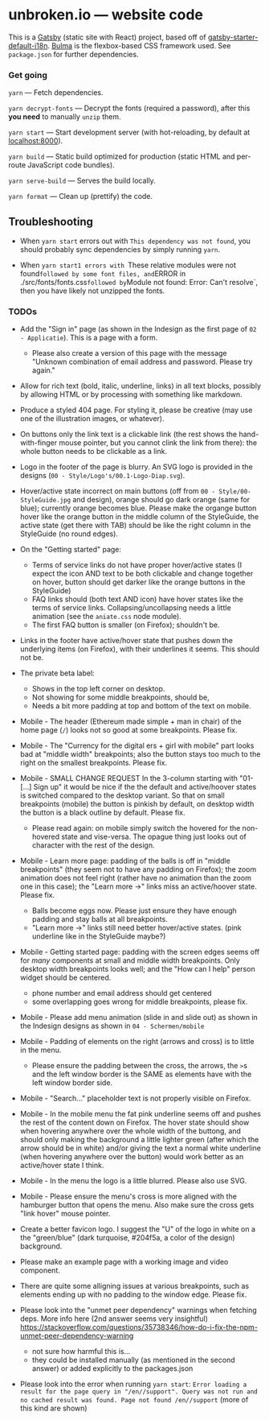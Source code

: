 # unbroken.io — website code

This is a [Gatsby](https://www.gatsbyjs.org) (static site with React) project, based off of [gatsby-starter-default-i18n](https://github.com/angeloocana/gatsby-plugin-i18n/tree/master/packages/gatsby-starter-default-i18n). [Bulma](https://bulma.io) is the flexbox-based CSS framework used. See `package.json` for further dependencies.


### Get going

`yarn` — Fetch dependencies.

`yarn decrypt-fonts` — Decrypt the fonts (required a password), after this **you need** to manually `unzip` them.

`yarn start` — Start development server (with hot-reloading, by default at [localhost:8000](http://localhost:8000)).

`yarn build` — Static build optimized for production (static HTML and per-route JavaScript code bundles).

`yarn serve-build` — Serves the build locally.

`yarn format` — Clean up (prettify) the code.


## Troubleshooting

* When `yarn start` errors out with `This dependency was not found`, you should probably sync dependencies by simply running `yarn`.

* When `yarn start1 errors with `These relative modules were not found` followed by some font files, and `ERROR in ./src/fonts/fonts.css` followed by `Module not found: Error: Can't resolve`, then you have likely not unzipped the fonts.


### TODOs

* Add the "Sign in" page (as shown in the Indesign as the first page of `02 - Applicatie`). This is a page with a form.

  * Please also create a version of this page with the message "Unknown combination of email address and password. Please try again."

* Allow for rich text (bold, italic, underline, links) in all text blocks, possibly by allowing HTML or by processing with something like markdown.

* Produce a styled 404 page. For styling it, please be creative (may use one of the illustration images, or whatever).

* On buttons only the link text is a clickable link (the rest shows the hand-with-finger mouse pointer, but you cannot clink the link from there): the whole button needs to be clickable as a link.

* Logo in the footer of the page is blurry. An SVG logo is provided in the designs (`00 - Style/Logo's/00.1-Logo-Diap.svg`).

* Hover/active state incorrect on main buttons (off from `00 - Style/00-StyleGuide.jpg` and design), orange should go dark orange (same for blue); currently orange becomes blue. Please make the organge button hover like the orange button in the middle column of the StyleGuide, the active state (get there with TAB) should be like the right column in the StyleGuide (no round edges).

* On the "Getting started" page:

  * Terms of service links do not have proper hover/active states (I expect the icon AND text to be both clickable and change together on hover, button should get darker like the orange buttons in the StyleGuide)
  * FAQ links should (both text AND icon) have hover states like the terms of service links. Collapsing/uncollapsing needs a little animation (see the `aniate.css` node module).
  * The first FAQ button is smaller (on Firefox); shouldn't be.

* Links in the footer have active/hover state that pushes down the underlying items (on Firefox), with their underlines it seems. This should not be.

* The private beta label:

  * Shows in the top left corner on desktop.
  * Not showing for some middle breakpoints, should be,
  * Needs a bit more padding at top and bottom of the text on mobile.

* Mobile - The header (Ethereum made simple + man in chair) of the home page (`/`) looks not so good at some breakpoints. Please fix.

* Mobile - The "Currency for the digital ers + girl with mobile" part looks bad at "middle width" breakpoints; also the button stays too much to the right on the smallest breakpoints. Please fix.

* Mobile - SMALL CHANGE REQUEST In the 3-column starting with "01- [...] Sign up" it would be nice if the the default and active/hoover states is switched compared to the desktop variant. So that on small breakpoints (mobile) the button is pinkish by default, on desktop width the button is a black outline by default. Please fix.

  * Please read again: on mobile simply switch the hovered for the non-hovered state and vise-versa. The opague thing just looks out of character with the rest of the design.

* Mobile - Learn more page: padding of the balls is off in "middle breakpoints" (they seem not to have any padding on Firefox); the zoom animation does not feel right (rather have no animation than the zoom one in this case); the "Learn more ->" links miss an active/hoover state. Please fix.

  * Balls become eggs now. Please just ensure they have enough padding and stay balls at all breakpoints.
  * "Learn more ->" links still need better hover/active states. (pink underline like in the StyleGuide maybe?)

* Mobile - Getting started page: padding with the screen edges seems off for *many* components at small and middle width breakpoints. Only desktop width breakpoints looks well; and the "How can I help" person widget should be centered.

  * phone number and email address should get centered
  * some overlapping goes wrong for middle breakpoints, please fix.

* Mobile - Please add menu animation (slide in and slide out) as shown in the Indesign designs as shown in `04 - Schermen/mobile`

* Mobile - Padding of elements on the right (arrows and cross) is to little in the menu.

  * Please ensure the padding between the cross, the arrows, the `>`s and the left window border is the SAME as elements have with the left window border side.

* Mobile - "Search..." placeholder text is not properly visible on Firefox.

* Mobile - In the mobile menu the fat pink underline seems off and pushes the rest of the content down on Firefox. The hover state should show when hovering anywhere over the whole width of the buttong, and should only making the background a little lighter green (after which the arrow should be in white) and/or giving the text a normal white underline (when hovering anywhere over the button) would work better as an active/hover state I think.

* Mobile - In the menu the logo is a little blurred. Please also use SVG.

* Mobile - Please ensure the menu's cross is more aligned with the hamburger button that opens the menu. Also make sure the cross gets "link hover" mouse pointer.

* Create a better favicon logo. I suggest the "U" of the logo in white on a the "green/blue" (dark turquoise, #204f5a, a color of the design) background.

* Please make an example page with a working image and video component.

* There are quite some alligning issues at various breakpoints, such as elements ending up with no padding to the window edge. Please fix.

* Please look into the "unmet peer dependency" warnings when fetching deps. More info here (2nd answer seems very insightful) https://stackoverflow.com/questions/35738346/how-do-i-fix-the-npm-unmet-peer-dependency-warning

  * not sure how harmful this is...
  * they could be installed manually (as mentioned in the second answer) or added explicitly to the packages.json

* Please look into the error when running `yarn start`: `Error loading a result for the page query in "/en//support". Query was not run and no cached result was found. Page not found /en//support` (more of this kind are shown)



